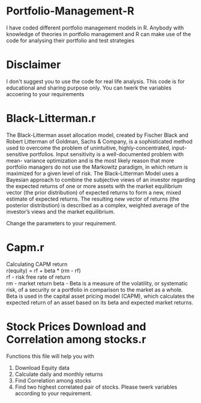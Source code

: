 # Portfolio-Management-R
I have coded different portfolio management models in R. Anybody with knowledge of theories in portfolio management and R can make use of the code for analysing their portfolio and test strategies  

# Disclaimer
 I don't suggest you to use the code for real life  analysis. This code is for educational and sharing purpose only. You can twerk the variables accoering to your requirements   


# Black-Litterman.r
The Black-Litterman asset allocation model, created by Fischer Black and Robert Litterman of Goldman, Sachs & Company, is a sophisticated method used to overcome the problem of unintuitive, highly-concentrated, input-sensitive portfolios. Input sensitivity is a well-documented problem with mean- variance optimization and is the most likely reason that more portfolio managers do not use the Markowitz paradigm, in which return is maximized for a given level of risk. The Black-Litterman Model uses a Bayesian approach to combine the subjective views of an investor regarding the expected returns of one or more assets with the market equilibrium vector (the prior distribution) of expected returns to form a new, mixed estimate of expected returns. The resulting new vector of returns (the posterior distribution) is described as a complex, weighted average of the investor’s views and the market equilibrium.

Change the parameters to your requirement.


# Capm.r

 Calculating CAPM return   
 r(equity) = rf + beta * (rm - rf)  
 rf - risk free rate of return  
 rm - market return 
 beta - Beta is a measure of the volatility, or systematic risk, of a security or a portfolio 
 in comparison to the market as a whole. Beta is used in the capital asset pricing model (CAPM), 
 which calculates the expected return of an asset based on its beta and expected market returns.

# Stock Prices Download and Correlation among stocks.r

Functions this file will help you with

1. Download Equity data
2. Calculate daily and monthly returns
3. Find Correlation among stocks
4. Find two highest correlated pair of stocks.
Please twerk variables according to your requirement.   


